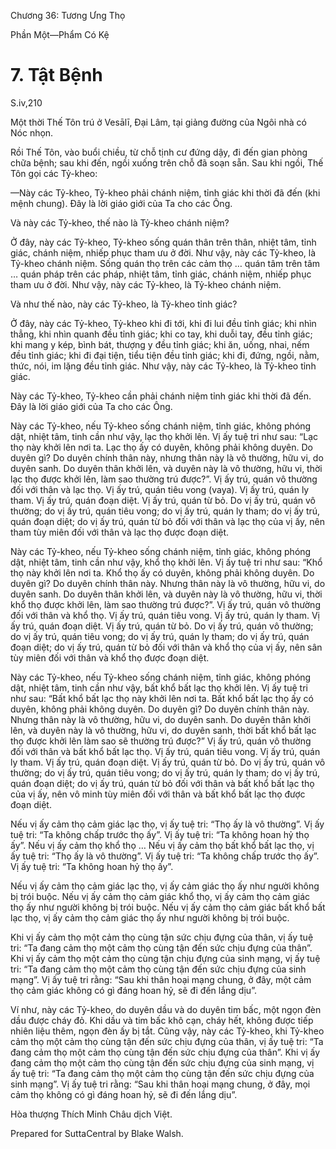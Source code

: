  

Chương 36: Tương Ưng Thọ

Phần Một—Phẩm Có Kệ

# 7\. Tật Bệnh

S.iv,210

Một thời Thế Tôn trú ở Vesālī, Ðại Lâm, tại giảng đường của Ngôi nhà có Nóc nhọn.

Rồi Thế Tôn, vào buổi chiều, từ chỗ tịnh cư đứng dậy, đi đến gian phòng chữa bệnh; sau khi đến, ngồi xuống trên chỗ đã soạn sẵn. Sau khi ngồi, Thế Tôn gọi các Tỷ-kheo:

—Này các Tỷ-kheo, Tỷ-kheo phải chánh niệm, tỉnh giác khi thời đã đến (khi mệnh chung). Ðây là lời giáo giới của Ta cho các Ông.

Và này các Tỷ-kheo, thế nào là Tỷ-kheo chánh niệm?

Ở đây, này các Tỷ-kheo, Tỷ-kheo sống quán thân trên thân, nhiệt tâm, tỉnh giác, chánh niệm, nhiếp phục tham ưu ở đời. Như vậy, này các Tỷ-kheo, là Tỷ-kheo chánh niệm. Sống quán thọ trên các cảm thọ … quán tâm trên tâm … quán pháp trên các pháp, nhiệt tâm, tỉnh giác, chánh niệm, nhiếp phục tham ưu ở đời. Như vậy, này các Tỷ-kheo, là Tỷ-kheo chánh niệm.

Và như thế nào, này các Tỷ-kheo, là Tỷ-kheo tỉnh giác?

Ở đây, này các Tỷ-kheo, Tỷ-kheo khi đi tới, khi đi lui đều tỉnh giác; khi nhìn thẳng, khi nhìn quanh đều tỉnh giác; khi co tay, khi duỗi tay, đều tỉnh giác; khi mang y kép, bình bát, thượng y đều tỉnh giác; khi ăn, uống, nhai, nếm đều tỉnh giác; khi đi đại tiện, tiểu tiện đều tỉnh giác; khi đi, đứng, ngồi, nằm, thức, nói, im lặng đều tỉnh giác. Như vậy, này các Tỷ-kheo, là Tỷ-kheo tỉnh giác.

Này các Tỷ-kheo, Tỷ-kheo cần phải chánh niệm tỉnh giác khi thời đã đến. Ðây là lời giáo giới của Ta cho các Ông.

Này các Tỷ-kheo, nếu Tỷ-kheo sống chánh niệm, tỉnh giác, không phóng dật, nhiệt tâm, tinh cần như vậy, lạc thọ khởi lên. Vị ấy tuệ tri như sau: “Lạc thọ này khởi lên nơi ta. Lạc thọ ấy có duyên, không phải không duyên. Do duyên gì? Do duyên chính thân này, nhưng thân này là vô thường, hữu vi, do duyên sanh. Do duyên thân khởi lên, và duyên này là vô thường, hữu vi, thời lạc thọ được khởi lên, làm sao thường trú được?”. Vị ấy trú, quán vô thường đối với thân và lạc thọ. Vị ấy trú, quán tiêu vong (vaya). Vị ấy trú, quán ly tham. Vị ấy trú, quán đoạn diệt. Vị ấy trú, quán từ bỏ. Do vị ấy trú, quán vô thường; do vị ấy trú, quán tiêu vong; do vị ấy trú, quán ly tham; do vị ấy trú, quán đoạn diệt; do vị ấy trú, quán từ bỏ đối với thân và lạc thọ của vị ấy, nên tham tùy miên đối với thân và lạc thọ được đoạn diệt.

Này các Tỷ-kheo, nếu Tỷ-kheo sống chánh niệm, tỉnh giác, không phóng dật, nhiệt tâm, tinh cần như vậy, khổ thọ khởi lên. Vị ấy tuệ tri như sau: “Khổ thọ này khởi lên nơi ta. Khổ thọ ấy có duyên, không phải không duyên. Do duyên gì? Do duyên chính thân này. Nhưng thân này là vô thường, hữu vi, do duyên sanh. Do duyên thân khởi lên, và duyên này là vô thường, hữu vi, thời khổ thọ được khởi lên, làm sao thường trú được?”. Vị ấy trú, quán vô thường đối với thân và khổ thọ. Vị ấy trú, quán tiêu vong. Vị ấy trú, quán ly tham. Vị ấy trú, quán đoạn diệt. Vị ấy trú, quán từ bỏ. Do vị ấy trú, quán vô thường; do vị ấy trú, quán tiêu vong; do vị ấy trú, quán ly tham; do vị ấy trú, quán đoạn diệt; do vị ấy trú, quán từ bỏ đối với thân và khổ thọ của vị ấy, nên sân tùy miên đối với thân và khổ thọ được đoạn diệt.

Này các Tỷ-kheo, nếu Tỷ-kheo sống chánh niệm, tỉnh giác, không phóng dật, nhiệt tâm, tinh cần như vậy, bất khổ bất lạc thọ khởi lên. Vị ấy tuệ tri như sau: “Bất khổ bất lạc thọ này khởi lên nơi ta. Bất khổ bất lạc thọ ấy có duyên, không phải không duyên. Do duyên gì? Do duyên chính thân này. Nhưng thân này là vô thường, hữu vi, do duyên sanh. Do duyên thân khởi lên, và duyên này là vô thường, hữu vi, do duyên sanh, thời bất khổ bất lạc thọ được khởi lên làm sao sẽ thường trú được?” Vị ấy trú, quán vô thường đối với thân và bất khổ bất lạc thọ. Vị ấy trú, quán tiêu vong. Vị ấy trú, quán ly tham. Vị ấy trú, quán đoạn diệt. Vị ấy trú, quán từ bỏ. Do vị ấy trú, quán vô thường; do vị ấy trú, quán tiêu vong; do vị ấy trú, quán ly tham; do vị ấy trú, quán đoạn diệt; do vị ấy trú, quán từ bỏ đối với thân và bất khổ bất lạc thọ của vị ấy, nên vô minh tùy miên đối với thân và bất khổ bất lạc thọ được đoạn diệt.

Nếu vị ấy cảm thọ cảm giác lạc thọ, vị ấy tuệ tri: “Thọ ấy là vô thường”. Vị ấy tuệ tri: “Ta không chấp trước thọ ấy”. Vị ấy tuệ tri: “Ta không hoan hỷ thọ ấy”. Nếu vị ấy cảm thọ khổ thọ … Nếu vị ấy cảm thọ bất khổ bất lạc thọ, vị ấy tuệ tri: “Thọ ấy là vô thường”. Vị ấy tuệ tri: “Ta không chấp trước thọ ấy”. Vị ấy tuệ tri: “Ta không hoan hỷ thọ ấy”.

Nếu vị ấy cảm thọ cảm giác lạc thọ, vị ấy cảm giác thọ ấy như người không bị trói buộc. Nếu vị ấy cảm thọ cảm giác khổ thọ, vị ấy cảm thọ cảm giác thọ ấy như người không bị trói buộc. Nếu vị ấy cảm thọ cảm giác bất khổ bất lạc thọ, vị ấy cảm thọ cảm giác thọ ấy như người không bị trói buộc.

Khi vị ấy cảm thọ một cảm thọ cùng tận sức chịu đựng của thân, vị ấy tuệ tri: “Ta đang cảm thọ một cảm thọ cùng tận đến sức chịu đựng của thân”. Khi vị ấy cảm thọ một cảm thọ cùng tận chịu đựng của sinh mạng, vị ấy tuệ tri: “Ta đang cảm thọ một cảm thọ cùng tận đến sức chịu đựng của sinh mạng”. Vị ấy tuệ tri rằng: “Sau khi thân hoại mạng chung, ở đây, một cảm thọ cảm giác không có gì đáng hoan hỷ, sẽ đi đến lắng dịu”.

Ví như, này các Tỷ-kheo, do duyên dầu và do duyên tim bấc, một ngọn đèn dầu được cháy đỏ. Khi dầu và tim bấc khô cạn, cháy hết, không được tiếp nhiên liệu thêm, ngọn đèn ấy bị tắt. Cũng vậy, này các Tỷ-kheo, khi Tỷ-kheo cảm thọ một cảm thọ cùng tận đến sức chịu đựng của thân, vị ấy tuệ tri: “Ta đang cảm thọ một cảm thọ cùng tận đến sức chịu đựng của thân”. Khi vị ấy đang cảm thọ một cảm thọ cùng tận đến sức chịu đựng của sinh mạng, vị ấy tuệ tri: “Ta đang cảm thọ một cảm thọ cùng tận đến sức chịu đựng của sinh mạng”. Vị ấy tuệ tri rằng: “Sau khi thân hoại mạng chung, ở đây, mọi cảm thọ không có gì đáng hoan hỷ, sẽ đi đến lắng dịu”.

Hòa thượng Thích Minh Châu dịch Việt.

Prepared for SuttaCentral by Blake Walsh.